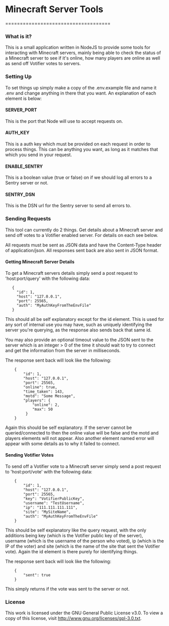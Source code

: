 # Minecraft Server Tools
====================================

### What is it?
This is a small application written in NodeJS to provide some tools for interacting with Minecraft servers, mainly being able to check the status of a Minecraft server to see if it's online, how many players are online as well as send off Votifier votes to servers.

### Setting Up
To set things up simply make a copy of the .env.example file and name it .env and change anything in there that you want. An explanation of each element is below:

#### SERVER_PORT
This is the port that Node will use to accept requests on.

#### AUTH_KEY
This is a auth key which must be provided on each request in order to process things. This can be anything you want, as long as it matches that which you send in your request.

#### ENABLE_SENTRY
This is a boolean value (true or false) on if we should log all errors to a Sentry server or not.

#### SENTRY_DSN
This is the DSN url for the Sentry server to send all errors to.

### Sending Requests
This tool can currently do 2 things. Get details about a Minecraft server and send off votes to a Votifier enabled server. For details on each see below.

All requests must be sent as JSON data and have the Content-Type header of application/json. All responses sent back are also sent in JSON format.

#### Getting Minecraft Server Details
To get a Minecraft servers details simply send a post request to 'host:port/query' with the following data:

```
   {
     "id": 1,
     "host": "127.0.0.1",
     "port": 25565,
     "auth": "MyAuthKeyFromTheEnvFile"
   }
```

This should all be self explanatory except for the id element. This is used for any sort of internal use you may have, such as uniquely identifying the server you're querying, as the response also sends back that same id.

You may also provide an optional timeout value to the JSON sent to the server which is an integer > 0 of the time it should wait to try to connect and get the information from the server in milliseconds.

The response sent back will look like the following:

```
    {
        "id": 1,
        "host": "127.0.0.1",
        "port": 25565,
        "online": true,
        "time_taken": 143,
        "motd": "Some Message",
        "players": {
            "online": 2,
            "max": 50
         }
    }
```

Again this should be self explanatory. If the server cannot be queried/connected to then the online value will be false and the motd and players elements will not appear. Also another element named error will appear with some details as to why it failed to connect.

#### Sending Votifier Votes
To send off a Votifier vote to a Minecraft server simply send a post request to 'host:port/vote' with the following data:

```
    {
        "id": 1,
        "host": "127.0.0.1",
        "port": 25565,
        "key": "VotifierPublicKey",
        "username": "TestUsername",
        "ip": "111.111.111.111",
        "site": "MySiteName",
        "auth": "MyAuthKeyFromTheEnvFile"
    }
```

This should be self explanatory like the query request, with the only additions being key (which is the Votifier public key of the server), username (which is the username of the person who voted), ip (which is the IP of the voter) and site (which is the name of the site that sent the Votifier vote). Again the id element is there purely for identifying things.

The response sent back will look like the following:

```
    {
        "sent": true
    }
```

This simply returns if the vote was sent to the server or not.

### License

This work is licensed under the GNU General Public License v3.0. To view a copy of this license, visit http://www.gnu.org/licenses/gpl-3.0.txt.